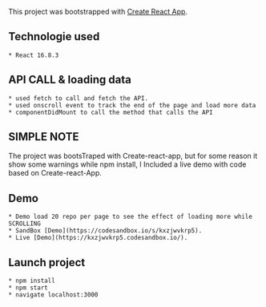 This project was bootstrapped with [Create React App](https://github.com/facebook/create-react-app).

## Technologie used 
	* React 16.8.3

## API CALL & loading data
	* used fetch to call and fetch the API.
	* used onscroll event to track the end of the page and load more data
	* componentDidMount to call the method that calls the API 

## SIMPLE NOTE
The project was bootsTraped with Create-react-app, but for some reason it show some warnings while npm install, I Included a live demo with code based on Create-react-App.
## Demo
	* Demo load 20 repo per page to see the effect of loading more while SCROLLING
	* SandBox [Demo](https://codesandbox.io/s/kxzjwvkrp5).
	* Live [Demo](https://kxzjwvkrp5.codesandbox.io/).
## Launch project
	* npm install
	* npm start
	* navigate localhost:3000